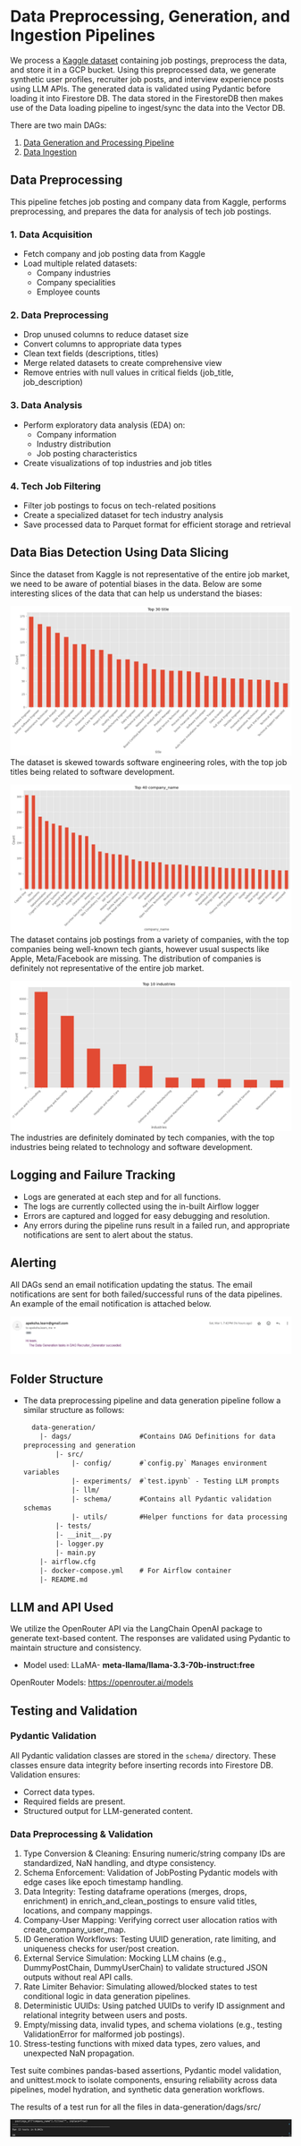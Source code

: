 # Data Preprocessing, Generation, and Ingestion Pipelines

We process a [Kaggle dataset](https://www.kaggle.com/datasets/arshkon/linkedin-job-postings) containing job postings, preprocess the data, and store it in a GCP bucket. Using this preprocessed data, we generate synthetic user profiles, recruiter job posts, and interview experience posts using LLM APIs. The generated data is validated using Pydantic before loading it into Firestore DB. The data stored in the FirestoreDB then makes use of the Data loading pipeline to ingest/sync the data into the Vector DB.

There are two main DAGs:
1. [Data Generation and Processing Pipeline](/data-pipelines/data-generation/)
2. [Data Ingestion](/data-pipelines/data-generation/)

## Data Preprocessing

This pipeline fetches job posting and company data from Kaggle, performs preprocessing, and prepares the data for analysis of tech job postings.

### 1. Data Acquisition

- Fetch company and job posting data from Kaggle
- Load multiple related datasets:
  - Company industries
  - Company specialities
  - Employee counts

### 2. Data Preprocessing

- Drop unused columns to reduce dataset size
- Convert columns to appropriate data types
- Clean text fields (descriptions, titles)
- Merge related datasets to create comprehensive view
- Remove entries with null values in critical fields (job_title, job_description)

### 3. Data Analysis

- Perform exploratory data analysis (EDA) on:
  - Company information
  - Industry distribution
  - Job posting characteristics
- Create visualizations of top industries and job titles

### 4. Tech Job Filtering

- Filter job postings to focus on tech-related positions
- Create a specialized dataset for tech industry analysis
- Save processed data to Parquet format for efficient storage and retrieval

## Data Bias Detection Using Data Slicing

Since the dataset from Kaggle is not representative of the entire job market, we need to be aware of potential biases in the data. Below are some interesting slices of the data that can help us understand the biases:

![top-30-job-titles.png](/images/top-30-job-titles.png)
The dataset is skewed towards software engineering roles, with the top job titles being related to software development.

![top-40-companies.png](/images/top-40-companies.png)
The dataset contains job postings from a variety of companies, with the top companies being well-known tech giants, however usual suspects like Apple, Meta/Facebook are missing. The distribution of companies is definitely not representative of the entire job market.

![top-industries.png](/images/top-industries.png)
The industries are definitely dominated by tech companies, with the top industries being related to technology and software development.

## Logging and Failure Tracking
- Logs are generated at each step and for all functions.
- The logs are currently collected using the in-built Airflow logger
- Errors are captured and logged for easy debugging and resolution.
- Any errors during the pipeline runs result in a failed run, and appropriate notifications are sent to alert about the status.

## Alerting

All DAGs send an email notification updating the status. The email notifications are sent for both failed/successful runs of the data pipelines. An example of the email notification is attached below.

![Notification Email Example](/images/image_10.png)

## Folder Structure

- The data preprocessing pipeline and data generation pipeline follow a similar structure as follows:
  ```
    data-generation/
      |- dags/                 #Contains DAG Definitions for data preprocessing and generation
          |- src/
              |- config/       #`config.py` Manages environment variables
              |- experiments/  #`test.ipynb` - Testing LLM prompts
              |- llm/
              |- schema/       #Contains all Pydantic validation schemas
              |- utils/        #Helper functions for data processing 
          |- tests/
          |- __init__.py
          |- logger.py
          |- main.py
      |- airflow.cfg
      |- docker-compose.yml    # For Airflow container
      |- README.md
  ```

## LLM and API Used
We utilize the OpenRouter API via the LangChain OpenAI package to generate text-based content. The responses are validated using Pydantic to maintain structure and consistency.

- Model used: LLaMA- **meta-llama/llama-3.3-70b-instruct:free**

OpenRouter Models: https://openrouter.ai/models

## Testing and Validation

### Pydantic Validation

All Pydantic validation classes are stored in the `schema/` directory. These classes ensure data integrity before inserting records into Firestore DB.
Validation ensures:
  - Correct data types.
  - Required fields are present.
  - Structured output for LLM-generated content.


### Data Preprocessing & Validation
1. Type Conversion & Cleaning: Ensuring numeric/string company IDs are standardized, NaN handling, and dtype consistency.
2. Schema Enforcement: Validation of JobPosting Pydantic models with edge cases like epoch timestamp handling.
3. Data Integrity: Testing dataframe operations (merges, drops, enrichment) in enrich_and_clean_postings to ensure valid titles, locations, and company mappings.
4. Company-User Mapping: Verifying correct user allocation ratios with create_company_user_map.
5. ID Generation Workflows: Testing UUID generation, rate limiting, and uniqueness checks for user/post creation.
6. External Service Simulation: Mocking LLM chains (e.g., DummyPostChain, DummyUserChain) to validate structured JSON outputs without real API calls.
7. Rate Limiter Behavior: Simulating allowed/blocked states to test conditional logic in data generation pipelines.
8. Deterministic UUIDs: Using patched UUIDs to verify ID assignment and relational integrity between users and posts.
9. Empty/missing data, invalid types, and schema violations (e.g., testing ValidationError for malformed job postings).
10. Stress-testing functions with mixed data types, zero values, and unexpected NaN propagation.

Test suite combines pandas-based assertions, Pydantic model validation, and unittest.mock to isolate components, ensuring reliability across data pipelines, model hydration, and synthetic data generation workflows.

The results of a test run for all the files in data-generation/dags/src/

![alt text](/images/test-cases.png)